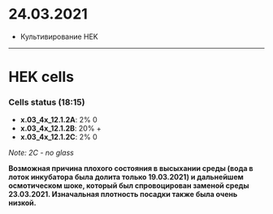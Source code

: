 24.03.2021
==========

- Культивирование HEK

---

# HEK cells
### Cells status (18:15)
- **x.03_4x_12.1.2A**: 2% 0
- **x.03_4x_12.1.2B**: 20% +
- **x.03_4x_12.1.2C**: 2% 0

*Note: 2C - no glass*

**Возможная причина плохого состояния в высыхании среды (вода в лоток инкубатора была долита только 19.03.2021) и дальнейшем осмотическом шоке, который был спровоцирован заменой среды 23.03.2021. Изначальная плотность посадки также была очень низкой.**